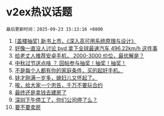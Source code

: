 # v2ex热议话题

`最后更新时间：2025-09-23 15:13:16 +0800`

1. [[盖楼抽奖] 新书上市，《深入高可用系统原理与设计》](https://www.v2ex.com/t/1161188)
1. [好像一直没人讨论 byd 拿下全球最速汽车 496.22km/h 这件事](https://www.v2ex.com/t/1161096)
1. [给老丈人推荐安卓手机， 2000-3000 价位，最优解是？](https://www.v2ex.com/t/1161137)
1. [中秋过节送点啥 ？ 回帖参与抽奖！抽奖！抽奖！](https://www.v2ex.com/t/1161186)
1. [不是每个人都有你的家庭条件，买的起好手机。](https://www.v2ex.com/t/1161124)
1. [娃才刚满一岁多，媳妇儿又怀起了。](https://www.v2ex.com/t/1161187)
1. [唉，给大家一个忠告，千万不要玩合约](https://www.v2ex.com/t/1161190)
1. [最终还是拿钱去建房了](https://www.v2ex.com/t/1161089)
1. [深圳下午停工了，你们公司停了么？](https://www.v2ex.com/t/1161192)
1. [要不要卖房](https://www.v2ex.com/t/1161134)

